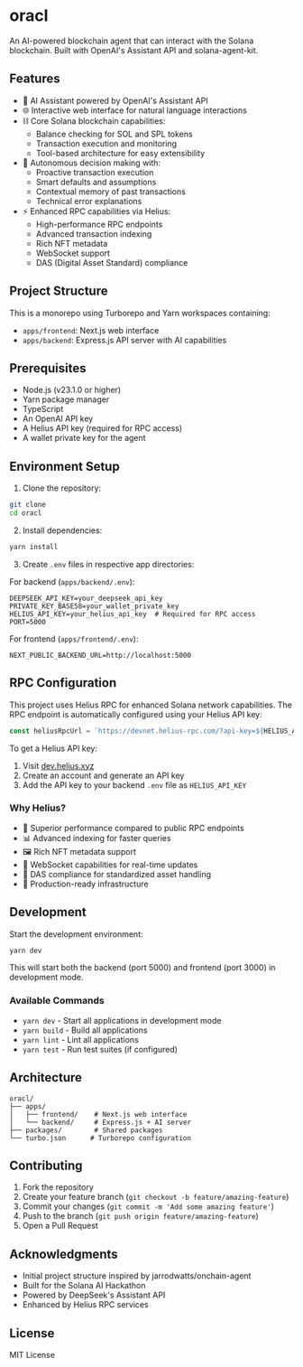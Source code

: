 # oracl

An AI-powered blockchain agent that can interact with the Solana blockchain. Built with OpenAI's Assistant API and solana-agent-kit.

## Features

- 🤖 AI Assistant powered by OpenAI's Assistant API
- 🌐 Interactive web interface for natural language interactions
- ⛓️ Core Solana blockchain capabilities:
  - Balance checking for SOL and SPL tokens
  - Transaction execution and monitoring
  - Tool-based architecture for easy extensibility
- 🧠 Autonomous decision making with:
  - Proactive transaction execution
  - Smart defaults and assumptions
  - Contextual memory of past transactions
  - Technical error explanations
- ⚡ Enhanced RPC capabilities via Helius:
  - High-performance RPC endpoints
  - Advanced transaction indexing
  - Rich NFT metadata
  - WebSocket support
  - DAS (Digital Asset Standard) compliance

## Project Structure

This is a monorepo using Turborepo and Yarn workspaces containing:

- `apps/frontend`: Next.js web interface
- `apps/backend`: Express.js API server with AI capabilities

## Prerequisites

- Node.js (v23.1.0 or higher)
- Yarn package manager
- TypeScript
- An OpenAI API key
- A Helius API key (required for RPC access)
- A wallet private key for the agent

## Environment Setup

1. Clone the repository:

```bash
git clone 
cd oracl
```

2. Install dependencies:

```bash
yarn install
```

3. Create `.env` files in respective app directories:

For backend (`apps/backend/.env`):

```
DEEPSEEK_API_KEY=your_deepseek_api_key
PRIVATE_KEY_BASE58=your_wallet_private_key
HELIUS_API_KEY=your_helius_api_key  # Required for RPC access
PORT=5000
```

For frontend (`apps/frontend/.env`):

```
NEXT_PUBLIC_BACKEND_URL=http://localhost:5000
```

## RPC Configuration

This project uses Helius RPC for enhanced Solana network capabilities. The RPC endpoint is automatically configured using your Helius API key:

```typescript
const heliusRpcUrl = `https://devnet.helius-rpc.com/?api-key=${HELIUS_API_KEY}`;
```

To get a Helius API key:

1. Visit [dev.helius.xyz](https://dev.helius.xyz)
2. Create an account and generate an API key
3. Add the API key to your backend `.env` file as `HELIUS_API_KEY`

### Why Helius?

- 🚀 Superior performance compared to public RPC endpoints
- 📊 Advanced indexing for faster queries
- 🖼️ Rich NFT metadata support
- 🔌 WebSocket capabilities for real-time updates
- 📜 DAS compliance for standardized asset handling
- 💪 Production-ready infrastructure

## Development

Start the development environment:

```bash
yarn dev
```

This will start both the backend (port 5000) and frontend (port 3000) in development mode.

### Available Commands

- `yarn dev` - Start all applications in development mode
- `yarn build` - Build all applications
- `yarn lint` - Lint all applications
- `yarn test` - Run test suites (if configured)

## Architecture

```
oracl/
├── apps/
│   ├── frontend/    # Next.js web interface
│   └── backend/     # Express.js + AI server
├── packages/        # Shared packages
└── turbo.json      # Turborepo configuration
```

## Contributing

1. Fork the repository
2. Create your feature branch (`git checkout -b feature/amazing-feature`)
3. Commit your changes (`git commit -m 'Add some amazing feature'`)
4. Push to the branch (`git push origin feature/amazing-feature`)
5. Open a Pull Request

## Acknowledgments

- Initial project structure inspired by jarrodwatts/onchain-agent
- Built for the Solana AI Hackathon
- Powered by DeepSeek's Assistant API
- Enhanced by Helius RPC services

## License

MIT License
